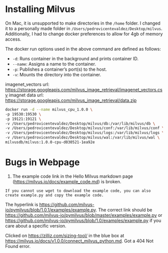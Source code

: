 # Installing Milvus

On Mac, it is unsupported to make directories in the `/home` folder. I changed it to a personally made folder in `/Users/pedrovicentevaldez/Desktop/milvus`. Additionally, I had to change docker preferences to allow for 4gb of memory access. 

The docker run options used in the above command are defined as follows:
- `-d`: Runs container in the background and prints container ID.
- `--name`: Assigns a name to the container.
- `-p`: Publishes a container’s port(s) to the host.
- `-v`: Mounts the directory into the container.

imagenet_vectors url: https://storage.googleapis.com/milvus_image_retrieval/imagenet_vectors.csv
imagnet data url: https://storage.googleapis.com/milvus_image_retrieval/data.zip


```bash
docker run -d --name milvus_cpu_1.0.0 \
-p 19530:19530 \
-p 19121:19121 \
-v /Users/pedrovicentevaldez/Desktop/milvus/db:/var/lib/milvus/db \
-v /Users/pedrovicentevaldez/Desktop/milvus/conf:/var/lib/milvus/conf \
-v /Users/pedrovicentevaldez/Desktop/milvus/logs:/var/lib/milvus/logs \
-v /Users/pedrovicentevaldez/Desktop/milvus/wal:/var/lib/milvus/wal \
milvusdb/milvus:1.0.0-cpu-d030521-1ea92e
```


# Bugs in Webpage

1. The example code link in the Hello Milvus markdown page (https://milvus.io/docs/example_code.md) is broken. 

```
If you cannot use wget to download the example code, you can also create example.py and copy the example code.
```

The hyperlink is https://github.com/milvus-io/pymilvus/blob/1.0.1/examples/example.py. The correct link should be https://github.com/milvus-io/pymilvus/blob/master/examples/example.py or https://github.com/milvus-io/pymilvus/blob/1.0/examples/example.py if you care about a specific version.



Clicked on https://zilliz.com/sizing-tool/ in the blue box at https://milvus.io/docs/v1.0.0/connect_milvus_python.md. Got a 404 Not Found error.